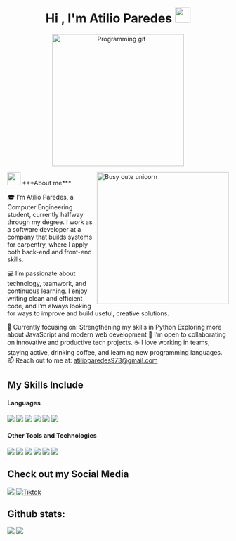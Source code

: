 <h1 align="center"><b>Hi , I'm Atilio Paredes </b><img src="https://media.giphy.com/media/hvRJCLFzcasrR4ia7z/giphy.gif" width="35"></h1>
<!--  -->
<p align="center">
  <img src="https://media4.giphy.com/media/v1.Y2lkPTc5MGI3NjExM2NydzdoajFtdGR2YWNlbjFlMDh0ZDBxZDN3cWJhczN1N3NkMGEwYyZlcD12MV9pbnRlcm5hbF9naWZfYnlfaWQmY3Q9Zw/qgQUggAC3Pfv687qPC/giphy.gif" width="300px" alt="Programming gif">
</p>

<img align="right" width="300px" alt="Busy cute unicorn" src="https://c.tenor.com/GN73MKBawZYAAAAi/busy-cute.gif" />
<img src="https://media.giphy.com/media/ObNTw8Uzwy6KQ/giphy.gif" width="30px">&nbsp;***About me***

🎓 I’m Atilio Paredes, a Computer Engineering student, currently halfway through my degree. I work as a software developer at a company that builds systems for carpentry, where I apply both back-end and front-end skills.

💻 I’m passionate about technology, teamwork, and continuous learning. I enjoy writing clean and efficient code, and I’m always looking for ways to improve and build useful, creative solutions.

  🚀 Currently focusing on:
        Strengthening my skills in Python
        Exploring more about JavaScript and modern web development
    🤝 I’m open to collaborating on innovative and productive tech projects.
    ☕ I love working in teams, staying active, drinking coffee, and learning new programming languages.
    📫 Reach out to me at: <a href="mailto:atilioparedes973@gmail.com">atilioparedes973@gmail.com</a>
## My Skills Include

<h4> Languages </h4>
<span> 
  <img src="https://img.shields.io/badge/HTML5-E34F26?style=for-the-badge&logo=html5&logoColor=white">
  <img src="https://img.shields.io/badge/CSS3-1572B6?style=for-the-badge&logo=css3&logoColor=white">
  <img src="https://img.shields.io/badge/JavaScript-F7DF1E?style=for-the-badge&logo=javascript&logoColor=black">
  <img src="https://img.shields.io/badge/Java-ED8B00?style=for-the-badge&logo=java&logoColor=white">
  <img src="https://img.shields.io/badge/C-00599C?style=for-the-badge&logo=c&logoColor=white">
  <img src="https://img.shields.io/badge/python-3670A0?style=for-the-badge&logo=python&logoColor=ffdd54">
<h4> Other Tools and Technologies </h4>
<span>
  <img src="https://img.shields.io/badge/Git-F05032?style=for-the-badge&logo=git&logoColor=white">
  <img src="https://img.shields.io/badge/jira-%230A0FFF.svg?style=for-the-badge&logo=jira&logoColor=white">
  <img src="https://img.shields.io/badge/Notion-%23000000.svg?style=for-the-badge&logo=notion&logoColor=white">
  <img src="https://img.shields.io/badge/MySQL-00000F?style=for-the-badge&logo=mysql&logoColor=white">
  <img src="https://img.shields.io/badge/PostgreSQL-316192?style=for-the-badge&logo=postgresql&logoColor=white">
  <img src="https://img.shields.io/badge/Figma-F24E1E?style=for-the-badge&logo=figma&logoColor=white">
</span>


## Check out my Social Media

<a href= "https://www.instagram.com/paredees.atilio/?hl=es">
    <img src="https://img.shields.io/badge/Instagram-%23E4405F.svg?style=for-the-badge&logo=Instagram&logoColor=white">
</a>
<a href="https://www.tiktok.com/@vapixel_" >
  <img src="https://img.shields.io/badge/TikTok-%23000000.svg?style=for-the-badge&logo=TikTok&logoColor=white" alt="Tiktok">
</a>


<h2>Github stats:</h2> 

[![](https://github-readme-stats.vercel.app/api?username=atilioparedes&show_icons=true&theme=tokyonight&hide_border=true&locale=en)](https://github.com/atilioparedes)
[![](https://github-readme-streak-stats.herokuapp.com/?user=atilioparedes&theme=material-palenight)](https://github.com/atilioparedes)
</div>
